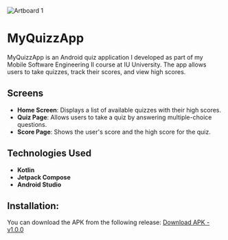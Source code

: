 ![Artboard 1](https://github.com/user-attachments/assets/157c193a-eb98-4651-a43b-cb9c649cf8ed)

# MyQuizzApp

MyQuizzApp is an Android quiz application I developed as part of my Mobile Software Engineering II course at IU University. The app allows users to take quizzes, track their scores, and view high scores.

## Screens

- **Home Screen**: Displays a list of available quizzes with their high scores.
- **Quiz Page**: Allows users to take a quiz by answering multiple-choice questions.
- **Score Page**: Shows the user's score and the high score for the quiz.

## Technologies Used

- **Kotlin**
- **Jetpack Compose**
- **Android Studio**

## Installation:
You can download the APK from the following release:
[Download APK - v1.0.0](https://github.com/mo7amedgisimelsied/MyQuizzApp/releases/tag/v1.0.0)
